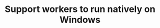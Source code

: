 ---
slug: workers-run-natively-windows
version: v1.405.0
title: Support workers to run natively on Windows
description: The goal was to be able to build and run workers on Windows without the need of Docker or WSL.
features:
  [
    Add Windows support for workers by updating executors and environment configurations for compatibility.
  ]
---